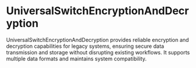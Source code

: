 # UniversalSwitchEncryptionAndDecryption
UniversalSwitchEncryptionAndDecryption provides reliable encryption and decryption capabilities for legacy systems, ensuring secure data transmission and storage without disrupting existing workflows. It supports multiple data formats and maintains system compatibility.
